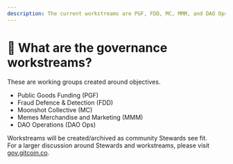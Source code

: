 ```yaml
---
description: The current workstreams are PGF, FDD, MC, MMM, and DAO Ops.
---
```


# 🏢 What are the governance workstreams?

These are working groups created around objectives.

* Public Goods Funding (PGF)
* Fraud Defence & Detection (FDD)
* Moonshot Collective (MC)
* Memes Merchandise and Marketing (MMM)
* DAO Operations (DAO Ops)

Workstreams will be created/archived as community Stewards see fit.\
For a larger discussion around Stewards and workstreams, please visit [gov.gitcoin.co](http://gov.gitcoin.co).
